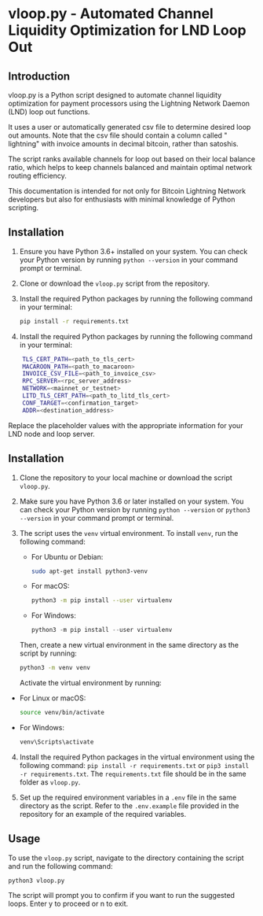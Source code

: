 # vloop.py - Automated Channel Liquidity Optimization for LND Loop Out

## Introduction

vloop.py is a Python script designed to automate channel liquidity optimization for payment processors using the Lightning Network Daemon (LND) loop out functions.

It uses a user or automatically generated csv file to determine desired loop out amounts. Note that the csv file should contain a column called " lightning" with invoice amounts in decimal bitcoin, rather than satoshis.

The script ranks available channels for loop out based on their local balance ratio, which helps to keep channels balanced and maintain optimal network routing efficiency.

This documentation is intended for not only for Bitcoin Lightning Network developers but also for enthusiasts with minimal knowledge of Python scripting.

## Installation

1. Ensure you have Python 3.6+ installed on your system. You can check your Python version by running `python --version` in your command prompt or terminal.
2. Clone or download the `vloop.py` script from the repository.
3. Install the required Python packages by running the following command in your terminal:

   ```bash
   pip install -r requirements.txt
   ```

4. Install the required Python packages by running the following command in your terminal:

```bash
    TLS_CERT_PATH=<path_to_tls_cert>
    MACAROON_PATH=<path_to_macaroon>
    INVOICE_CSV_FILE=<path_to_invoice_csv>
    RPC_SERVER=<rpc_server_address>
    NETWORK=<mainnet_or_testnet>
    LITD_TLS_CERT_PATH=<path_to_litd_tls_cert>
    CONF_TARGET=<confirmation_target>
    ADDR=<destination_address>
```

Replace the placeholder values with the appropriate information for your LND node and loop server.

## Installation

1. Clone the repository to your local machine or download the script `vloop.py`.

2. Make sure you have Python 3.6 or later installed on your system. You can check your Python version by running `python --version` or `python3 --version` in your command prompt or terminal.

3. The script uses the `venv` virtual environment. To install `venv`, run the following command:

   - For Ubuntu or Debian:
     ```bash
     sudo apt-get install python3-venv
     ```
   - For macOS:
     ```bash
     python3 -m pip install --user virtualenv
     ```
   - For Windows:
     ```powershell
     python3 -m pip install --user virtualenv
     ```

   Then, create a new virtual environment in the same directory as the script by running:

   ```bash
   python3 -m venv venv
   ```

   Activate the virtual environment by running:

- For Linux or macOS:
  ```bash
  source venv/bin/activate
  ```
- For Windows:
  ```powershell
  venv\Scripts\activate
  ```

4. Install the required Python packages in the virtual environment using the following command: `pip install -r requirements.txt` or `pip3 install -r requirements.txt`. The `requirements.txt` file should be in the same folder as `vloop.py`.

5. Set up the required environment variables in a `.env` file in the same directory as the script. Refer to the `.env.example` file provided in the repository for an example of the required variables.

## Usage

To use the `vloop.py` script, navigate to the directory containing the script and run the following command:

```bash
python3 vloop.py
```

The script will prompt you to confirm if you want to run the suggested loops. Enter y to proceed or n to exit.
